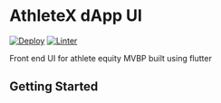 # AthleteX dApp UI

[![Deploy](https://github.com/SportsToken/ax_dapp/actions/workflows/deploy.yml/badge.svg?branch=main)](https://github.com/SportsToken/ax_dapp/actions/workflows/deploy.yml)
[![Linter](https://github.com/SportsToken/ax_dapp/actions/workflows/linter.yml/badge.svg?branch=main)](https://github.com/SportsToken/ax_dapp/actions/workflows/linter.yml)


Front end UI for athlete equity MVBP built using flutter

## Getting Started




<!-- Mnenomic -->
<!-- web lady wheat index recipe chunk urge boost hungry critic language crossnote: this mnemonic is not secure; don't use it on a public blockchain.
 -->
